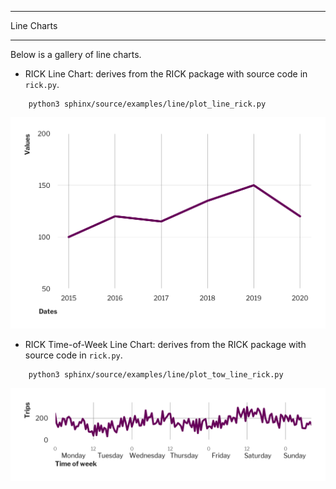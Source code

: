 ***********
Line Charts
***********

Below is a gallery of line charts. 


- RICK Line Chart: derives from the RICK package with source code in `rick.py`.

```
    python3 sphinx/source/examples/line/plot_line_rick.py 
```


![Line Chart](./YZtest_line.png)


- RICK Time-of-Week Line Chart: derives from the RICK package with source code in `rick.py`.

```
    python3 sphinx/source/examples/line/plot_tow_line_rick.py 
```


![Line Chart](./YZtest_tow_line.png)
